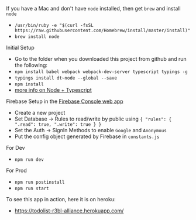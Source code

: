 If you have a Mac and don't have `node` installed, then get `brew` and install `node` 
* ```/usr/bin/ruby -e "$(curl -fsSL https://raw.githubusercontent.com/Homebrew/install/master/install)"```
* ```brew install node```

Initial Setup
* Go to the folder when you downloaded this project from github and run the following:
* `npm install babel webpack webpack-dev-server typescript typings -g`
* `typings install dt~node --global --save`
* `npm install`
* [more info on Node + Typescript](https://basarat.gitbooks.io/typescript/content/docs/quick/nodejs.html)

Firebase Setup in the [Firebase Console web app](https://console.firebase.google.com)
* Create a new project
* Set Database -> Rules to read/write by public using ```{
     "rules": {
       ".read": true,
       ".write": true
     }
   }```
* Set the Auth -> SignIn Methods to enable `Google` and `Anonymous`
* Put the config object generated by Firebase in `constants.js`

For Dev
* `npm run dev`

For Prod
* `npm run postinstall`
* `npm run start`

To see this app in action, here it is on heroku:
* https://todolist-r3bl-alliance.herokuapp.com/
